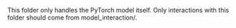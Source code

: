 
This folder only handles the PyTorch model itself. Only interactions with this folder should come from model_interaction/.